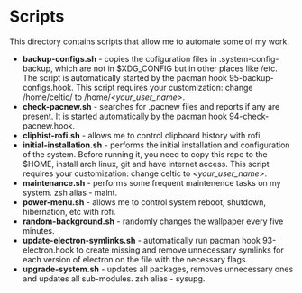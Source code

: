 # Scripts

This directory contains scripts that allow me to automate some of my work.

- **backup-configs.sh** - copies the cofiguration files in .system-config-backup,
  which are not in $XDG_CONFIG but in other places like /etc. The script is
  automatically started by the pacman hook 95-backup-configs.hook. This script
  requires your customization: change /home/celtic/ to /home/*<your_user_name>*.
- **check-pacnew.sh** - searches for .pacnew files and reports if any are
  present. It is started automatically by the pacman hook 94-check-pacnew.hook.
- **cliphist-rofi.sh** - allows me to control clipboard history with rofi.
- **initial-installation.sh** - performs the initial installation and
  configuration of the system. Before running it, you need to copy this repo to
  the $HOME, install arch linux, git and have internet access. This script
  requires your customization: change celtic to *<your_user_name>*.
- **maintenance.sh** - performs some frequent maintenence tasks on my system.
  zsh alias - maint.
- **power-menu.sh** - allows me to control system reboot, shutdown, hibernation,
  etc with rofi.
- **random-background.sh** - randomly changes the wallpaper every five minutes.
- **update-electron-symlinks.sh** - automatically run pacman hook
  93-electron.hook to create missing and remove unnecessary symlinks for each
  version of electron on the file with the necessary flags.
- **upgrade-system.sh** - updates all packages, removes unnecessary ones and
  updates all sub-modules. zsh alias - sysupg.
